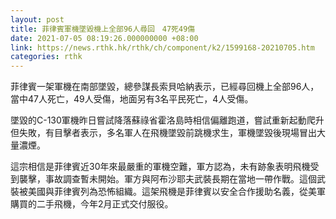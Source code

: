 ```yaml
---
layout: post
title: 菲律賓軍機墜毀機上全部96人尋回　47死49傷
date: 2021-07-05 08:19:26.000000000 +08:00
link: https://news.rthk.hk/rthk/ch/component/k2/1599168-20210705.htm
categories: rthk
---
```


菲律賓一架軍機在南部墜毀，總參謀長索貝哈納表示，已經尋回機上全部96人，當中47人死亡，49人受傷，地面另有3名平民死亡，4人受傷。

墜毀的C-130軍機昨日嘗試降落蘇祿省霍洛島時相信偏離跑道，嘗試重新起動爬升但失敗，有目擊者表示，多名軍人在飛機墜毀前跳機求生，軍機墜毀後現場冒出大量濃煙。

這宗相信是菲律賓近30年來最嚴重的軍機空難，軍方認為，未有跡象表明飛機受到襲擊，事故調查暫未開始。軍方與阿布沙耶夫武裝長期在當地一帶作戰。這個武裝被美國與菲律賓列為恐怖組織。這架飛機是菲律賓以安全合作援助名義，從美軍購買的二手飛機，今年2月正式交付服役。
